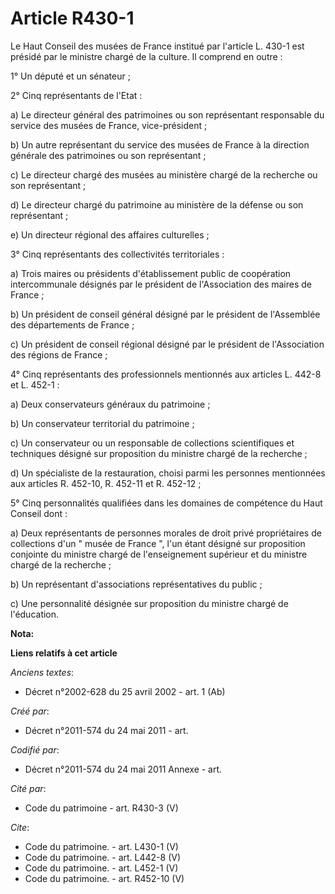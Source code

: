 # Article R430-1

Le Haut Conseil des musées de France institué par l'article L. 430-1 est présidé par le ministre chargé de la culture. Il
comprend en outre : 

1° Un député et un sénateur ; 

2° Cinq représentants de l'Etat : 

a) Le directeur général des patrimoines ou son représentant responsable du service des musées de France, vice-président ; 

b) Un autre représentant du service des musées de France à la direction générale des patrimoines ou son représentant ; 

c) Le directeur chargé des musées au ministère chargé de la recherche ou son représentant ; 

d) Le directeur chargé du patrimoine au ministère de la défense ou son représentant ; 

e) Un directeur régional des affaires culturelles ; 

3° Cinq représentants des collectivités territoriales : 

a) Trois maires ou présidents d'établissement public de coopération intercommunale désignés par le président de l'Association
des maires de France ; 

b) Un président de conseil général désigné par le président de l'Assemblée des départements de France ; 

c) Un président de conseil régional désigné par le président de l'Association des régions de France ; 

4° Cinq représentants des professionnels mentionnés aux articles L. 442-8 et L. 452-1 : 

a) Deux conservateurs généraux du patrimoine ; 

b) Un conservateur territorial du patrimoine ; 

c) Un conservateur ou un responsable de collections scientifiques et techniques désigné sur proposition du ministre chargé de
la recherche ; 

d) Un spécialiste de la restauration, choisi parmi les personnes mentionnées aux articles R. 452-10, R. 452-11 et R.
452-12 ; 

5° Cinq personnalités qualifiées dans les domaines de compétence du Haut Conseil dont : 

a) Deux représentants de personnes morales de droit privé propriétaires de collections d'un " musée de France ", l'un étant
désigné sur proposition conjointe du ministre chargé de l'enseignement supérieur et du ministre chargé de la recherche ; 

b) Un représentant d'associations représentatives du public ; 

c) Une personnalité désignée sur proposition du ministre chargé de l'éducation.

**Nota:**



**Liens relatifs à cet article**

_Anciens textes_:

  - Décret n°2002-628 du 25 avril 2002 - art. 1 (Ab)

_Créé par_:

  - Décret n°2011-574 du 24 mai 2011  - art.

_Codifié par_:

  - Décret n°2011-574 du 24 mai 2011 Annexe - art.

_Cité par_:

  - Code du patrimoine - art. R430-3 (V)

_Cite_:

  - Code du patrimoine. - art. L430-1 (V)
  - Code du patrimoine. - art. L442-8 (V)
  - Code du patrimoine. - art. L452-1 (V)
  - Code du patrimoine. - art. R452-10 (V)
